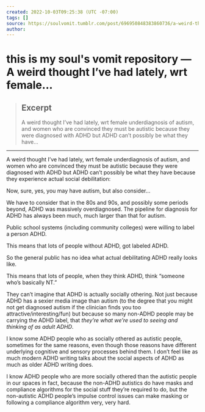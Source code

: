 ```yaml
---
created: 2022-10-03T09:25:38 (UTC -07:00)
tags: []
source: https://soulvomit.tumblr.com/post/696950848383860736/a-weird-thought-ive-had-lately-wrt-female
author: 
---
```


# this is my soul's vomit repository — A weird thought I’ve had lately, wrt female...

> ## Excerpt
> A weird thought I’ve had lately, wrt female underdiagnosis of autism, and women who are convinced they must be autistic because they were diagnosed with ADHD but ADHD can’t possibly be what they have...

---
A weird thought I’ve had lately, wrt female underdiagnosis of autism, and women who are convinced they must be autistic because they were diagnosed with ADHD but ADHD can’t possibly be what they have because they experience actual social debilitation:

Now, sure, yes, you may have autism, but also consider…

We have to consider that in the 80s and 90s, and possibly some periods beyond, ADHD was massively overdiagnosed. The pipeline for diagnosis for ADHD has always been much, much larger than that for autism. 

Public school systems (including community colleges) were willing to label a person ADHD.

This means that lots of people without ADHD, got labeled ADHD. 

So the general public has no idea what actual debilitating ADHD really looks like. 

This means that lots of people, when they think ADHD, think “someone who’s basically NT.”

They can’t imagine that ADHD is actually socially othering. Not just because ADHD has a sexier media image than autism (to the degree that you might not get diagnosed autism if the clinician finds you too attractive/interesting/fun) but because so many non-ADHD people may be carrying the ADHD label, that _they’re what we’re used to seeing and thinking of_ _as adult ADHD_. 

I know some ADHD people who as socially othered as autistic people, sometimes for the same reasons, even though those reasons have different underlying cognitive and sensory processes behind them. I don’t feel like as much modern ADHD writing talks about the social aspects of ADHD as much as older ADHD writing does.

I know ADHD people who are more socially othered than the autistic people in our spaces in fact, because the non-ADHD autistics do have masks and compliance algorithms for the social stuff they’re required to do, but the non-autistic ADHD people’s impulse control issues can make masking or following a compliance algorithm very, very hard.
